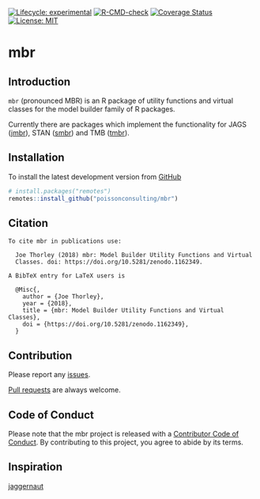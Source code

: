 
<!-- README.md is generated from README.Rmd. Please edit that file -->
<!-- badges: start -->

[![Lifecycle:
experimental](https://img.shields.io/badge/lifecycle-experimental-orange.svg)](https://lifecycle.r-lib.org/articles/stages.html#experimental)
[![R-CMD-check](https://github.com/poissonconsulting/mbr/actions/workflows/R-CMD-check.yaml/badge.svg)](https://github.com/poissonconsulting/mbr/actions/workflows/R-CMD-check.yaml)
[![Coverage
Status](https://img.shields.io/codecov/c/github/poissonconsulting/mbr/master.svg)](https://codecov.io/github/poissonconsulting/mbr?branch=master)
[![License:
MIT](https://img.shields.io/badge/License-MIT-green.svg)](https://opensource.org/licenses/MIT)
<!-- badges: end -->

# mbr

## Introduction

`mbr` (pronounced MBR) is an R package of utility functions and virtual
classes for the model builder family of R packages.

Currently there are packages which implement the functionality for JAGS
([jmbr](https://github.com/poissonconsulting/jmbr)), STAN
([smbr](https://github.com/poissonconsulting/smbr)) and TMB
([tmbr](https://github.com/poissonconsulting/tmbr)).

## Installation

To install the latest development version from
[GitHub](https://github.com/poissonconsulting/mbr)

``` r
# install.packages("remotes")
remotes::install_github("poissonconsulting/mbr")
```

## Citation


    To cite mbr in publications use:

      Joe Thorley (2018) mbr: Model Builder Utility Functions and Virtual
      Classes. doi: https://doi.org/10.5281/zenodo.1162349.

    A BibTeX entry for LaTeX users is

      @Misc{,
        author = {Joe Thorley},
        year = {2018},
        title = {mbr: Model Builder Utility Functions and Virtual Classes},
        doi = {https://doi.org/10.5281/zenodo.1162349},
      }

## Contribution

Please report any
[issues](https://github.com/poissonconsulting/mbr/issues).

[Pull requests](https://github.com/poissonconsulting/mbr/pulls) are
always welcome.

## Code of Conduct

Please note that the mbr project is released with a [Contributor Code of
Conduct](https://contributor-covenant.org/version/2/0/CODE_OF_CONDUCT.html).
By contributing to this project, you agree to abide by its terms.

## Inspiration

[jaggernaut](https://github.com/poissonconsulting/jaggernaut)
